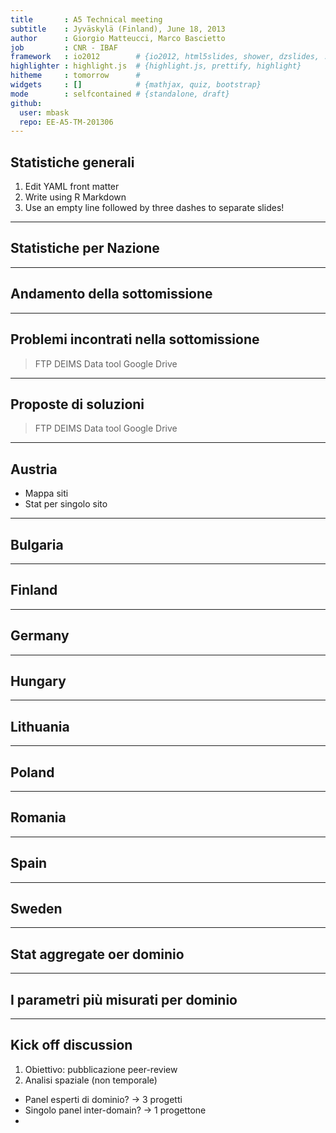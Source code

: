 ```yaml
---
title       : A5 Technical meeting
subtitle    : Jyväskylä (Finland), June 18, 2013
author      : Giorgio Matteucci, Marco Bascietto
job         : CNR - IBAF
framework   : io2012        # {io2012, html5slides, shower, dzslides, ...}
highlighter : highlight.js  # {highlight.js, prettify, highlight}
hitheme     : tomorrow      # 
widgets     : []            # {mathjax, quiz, bootstrap}
mode        : selfcontained # {standalone, draft}
github:
  user: mbask
  repo: EE-A5-TM-201306
---
```


## Statistiche generali

1. Edit YAML front matter
2. Write using R Markdown
3. Use an empty line followed by three dashes to separate slides!

---

## Statistiche per Nazione



---
## Andamento della sottomissione



---
## Problemi incontrati nella sottomissione

> FTP
> DEIMS
> Data tool
> Google Drive



---
## Proposte di soluzioni

> FTP
> DEIMS
> Data tool
> Google Drive



---
## Austria

* Mappa siti
* Stat per singolo sito


---
## Bulgaria



---
## Finland



---
## Germany



---
## Hungary



---
## Lithuania



---
## Poland



---
## Romania



---
## Spain



---
## Sweden




---
## Stat aggregate oer dominio



---
## I parametri più misurati per dominio


---
## Kick off discussion

1. Obiettivo: pubblicazione peer-review
2. Analisi spaziale (non temporale)

* Panel esperti di dominio? -> 3 progetti
* Singolo panel inter-domain? -> 1 progettone
* 

